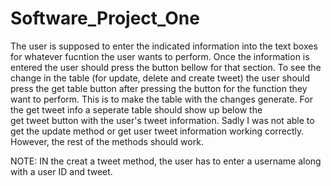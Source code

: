# Software_Project_One
The user is supposed to enter the indicated information into the text 
boxes for whatever fucntion the user wants to perform. Once the information is entered the
user should press the button bellow for that section. To see the change in the table (for update, 
delete and create tweet) the user should press the get table 
button after pressing the button for the function they want to perform. This is to make
the table with the changes generate. For the get tweet info a seperate table should show up below the  
get tweet button with the user's tweet information. Sadly I was not able to get the update method or get user tweet
information working correctly. However, the rest of the methods should work. 

NOTE: IN the creat a tweet method, the user has to enter a username along with a user ID and tweet.
